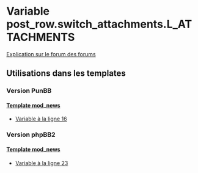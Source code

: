 # Variable post_row.switch_attachments.L_ATTACHMENTS
[Explication sur le forum des forums](http://forum.forumactif.com/t294113-listing-des-variables#post_row.switch_attachments.L_ATTACHMENTS)
## Utilisations dans les templates
### Version PunBB
#### [Template mod_news](punbb/mod_news.md)
* [Variable à la ligne 16](../punbb/mod_news.tpl#L16)
### Version phpBB2
#### [Template mod_news](subsilver/mod_news.md)
* [Variable à la ligne 23](../subsilver/mod_news.tpl#L23)